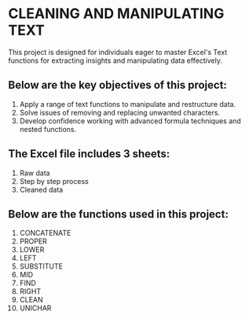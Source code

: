 # CLEANING AND MANIPULATING TEXT
This project is designed for individuals eager to master Excel's Text functions
for extracting insights and manipulating data effectively.

## Below are the key objectives of this project:
1. Apply a range of text functions to manipulate and restructure data.
2. Solve issues of removing and replacing unwanted characters.
3. Develop confidence working with advanced formula techniques and nested functions.

## The Excel file includes 3 sheets:
1. Raw data
2. Step by step process
3. Cleaned data

## Below are the functions used in this project:
1. CONCATENATE
2. PROPER
3. LOWER
4. LEFT
5. SUBSTITUTE
6. MID
7. FIND
8. RIGHT
9. CLEAN
10. UNICHAR
